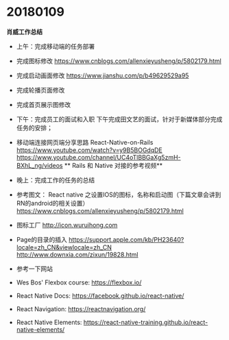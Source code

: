 # 20180109

**肖威工作总结**

- 上午：完成移动端的任务部署

- 完成图标修改
https://www.cnblogs.com/allenxieyusheng/p/5802179.html
- 完成启动画面修改
https://www.jianshu.com/p/b49629529a95
- 完成轮播页面修改
- 完成首页展示图修改

- 下午：完成员工的面试和入职
下午完成田文艺的面试，针对于新媒体部分完成任务的安排；

- 移动端连接网页端分享思路
React-Native-on-Rails
https://www.youtube.com/watch?v=y9B5BOGdqDE
https://www.youtube.com/channel/UC4oTlBBGaXg5zmH-BXhL_ng/videos
** Rails 和 Native 对接的参考视频**

- 晚上：完成工作的任务的总结

- 参考图文：
React native 之设置IOS的图标，名称和启动图（下篇文章会讲到RN的android的相关设置）
https://www.cnblogs.com/allenxieyusheng/p/5802179.html

- 图标工厂
http://icon.wuruihong.com

- Page的目录的插入
https://support.apple.com/kb/PH23640?locale=zh_CN&viewlocale=zh_CN
http://www.downxia.com/zixun/19828.html

- 参考一下网站
- Wes Bos' Flexbox course: https://flexbox.io/
- React Native Docs: https://facebook.github.io/react-native/
- React Navigation: https://reactnavigation.org/
- React Native Elements: https://react-native-training.github.io/react-native-elements/
